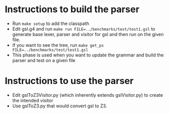 # Instructions to build the parser
- Run `make setup` to add the classpath
- Edit gsl.g4 and run `make run FILE=../benchmarks/test/test1.gsl` to generate base lexer, parser and visitor for gsl and then    run on the given file.
- If you want to see the tree, run `make get_ps FILE=../benchmarks/test/test1.gsl`
- This phase is used when you want to update the grammar and build the parser and test on a given file

# Instructions to use the parser
- Edit gslToZ3Visitor.py (which inherently extends gslVisitor.py) to create the intended visitor
- Use gslToZ3.py that would convert gsl to Z3.
